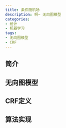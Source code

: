 ```yaml
---
title: 条件随机场
description: 啊~ 无向图模型
categories:
- 统计
- 机器学习
tags:
- 无向图模型
- CRF
---
```


## 简介

## 无向图模型

## CRF定义

## 算法实现

